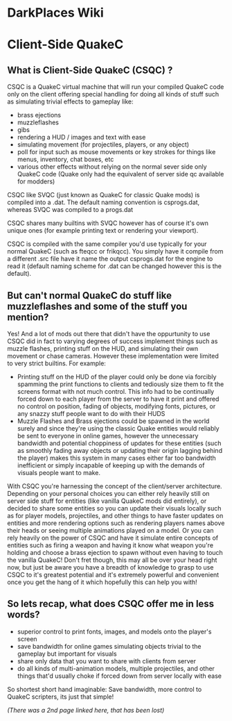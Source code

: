DarkPlaces Wiki
===============

Client-Side QuakeC
==================

What is Client-Side QuakeC (CSQC) ?
-----------------------------------

CSQC is a QuakeC virtual machine that will run your compiled QuakeC code only on the client offering special handling for doing all kinds of stuff such as simulating trivial effects to gameplay like:  

-   brass ejections
-   muzzleflashes
-   gibs
-   rendering a HUD / images and text with ease
-   simulating movement (for projectiles, players, or any object)
-   poll for input such as mouse movements or key strokes for things like menus, inventory, chat boxes, etc
-   various other effects without relying on the normal sever side only QuakeC code (Quake only had the equivalent of server side qc available for modders)

CSQC like SVQC (just known as QuakeC for classic Quake mods) is compiled into a .dat. The default naming convention is csprogs.dat, whereas SVQC was compiled to a progs.dat

CSQC shares many builtins with SVQC however has of course it's own unique ones (for example printing text or rendering your viewport).

CSQC is compiled with the same compiler you'd use typically for your normal QuakeC (such as fteqcc or frikqcc).
You simply have it compile from a different .src file have it name the output csprogs.dat for the engine to read it (default naming scheme for .dat can be changed however this is the default).

But can't normal QuakeC do stuff like muzzleflashes and some of the stuff you mention?
--------------------------------------------------------------------------------------

Yes! And a lot of mods out there that didn't have the oppurtunity to use CSQC did in fact to varying degrees of success implement things such as muzzle flashes, printing stuff on the HUD, and simulating their own movement or chase cameras.
However these implementation were limited to very strict builtins. For example:

-   Printing stuff on the HUD of the player could only be done via forcibly spamming the print functions to clients and tediously size them to fit the screens format with not much control.
    This info had to be continually forced down to each player from the server to have it print and offered no control on position, fading of objects, modifying fonts, pictures, or any snazzy stuff people want to do with their HUDS
-   Muzzle Flashes and Brass ejections could be spawned in the world surely and since they're using the classic Quake entities would reliably be sent to everyone in online games,
    however the unnecessary bandwidth and potential choppiness of updates for these entities (such as smoothly fading away objects or updating their origin lagging behind the player) makes this system in many cases either far too bandwidth inefficient or simply incapable of keeping up with the demands of visuals people want to make.

With CSQC you're harnessing the concept of the client/server architecture.
Depending on your personal choices you can either rely heavily still on server side stuff for entities (like vanilla QuakeC mods did entirely),
or decided to share some entities so you can update their visuals locally such as for player models, projectiles, and other things to have faster updates on entities and more rendering options such as rendering players names above their heads or seeing multiple animations played on a model.
Or you can rely heavily on the power of CSQC and have it simulate entire concepts of entities such as firing a weapon and having it know what weapon you're holding and choose a brass ejection to spawn without even having to touch the vanilla QuakeC!
Don't fret though, this may all be over your head right now, but just be aware you have a breadth of knowledge to grasp to use CSQC to it's greatest potential and it's extremely powerful and convenient once you get the hang of it which hopefully this can help you with!

So lets recap, what does CSQC offer me in less words?
-----------------------------------------------------

-   superior control to print fonts, images, and models onto the player's screen
-   save bandwidth for online games simulating objects trivial to the gameplay but important for visuals
-   share only data that you want to share with clients from server
-   do all kinds of multi-animation models, multiple projectiles, and other things that'd usually choke if forced down from server locally with ease

So shortest short hand imaginable: Save bandwidth, more control to QuakeC scripters, its just that simple!

_(There was a 2nd page linked here, that has been lost)_

